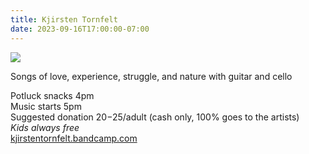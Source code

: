 ```yaml
---
title: Kjirsten Tornfelt
date: 2023-09-16T17:00:00-07:00
---
```


![](https://s3.us-west-2.amazonaws.com/stickyplum.com/2023-09-16_Kjirsten_Tornfelt.jpg)

Songs of love, experience, struggle, and nature with guitar and cello

Potluck snacks 4pm  
Music starts 5pm  
Suggested donation $20-$25/adult (cash only, 100% goes to the artists)  
_Kids always free_  
[kjirstentornfelt.bandcamp.com](https://kjirstentornfelt.bandcamp.com)

